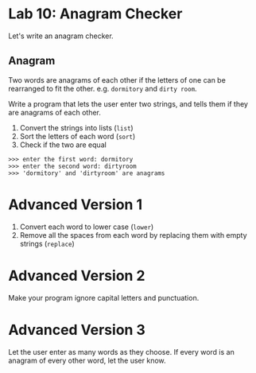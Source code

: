 # Lab 10: Anagram Checker

Let's write an anagram checker.

## Anagram

Two words are anagrams of each other if the letters of one can be rearranged to fit the other. e.g. `dormitory` and `dirty room`.

Write a program that lets the user enter two strings, and tells them if they are anagrams of each other.

1. Convert the strings into lists (`list`)
2. Sort the letters of each word (`sort`)
3. Check if the two are equal

```
>>> enter the first word: dormitory
>>> enter the second word: dirtyroom
>>> 'dormitory' and 'dirtyroom' are anagrams
```

# Advanced Version 1

1. Convert each word to lower case (`lower`)
2. Remove all the spaces from each word by replacing them with empty strings (`replace`)

# Advanced Version 2

Make your program ignore capital letters and punctuation.

# Advanced Version 3

Let the user enter as many words as they choose. If every word is an anagram of every other word, let the user know.

